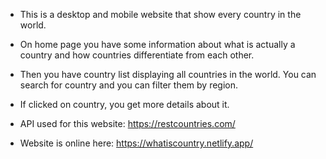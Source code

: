 * This is a desktop and mobile website that show every country in the world.
* On home page you have some information about what is actually a country and how countries differentiate from each other.
* Then you have country list displaying all countries in the world. You can search for country and you can filter them by region.
* If clicked on country, you get more details about it.

* API used for this website: https://restcountries.com/

* Website is online here: https://whatiscountry.netlify.app/

